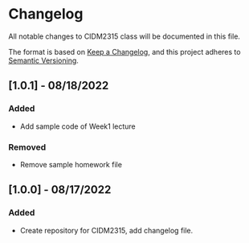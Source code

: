 # Changelog
All notable changes to CIDM2315 class will be documented in this file.

The format is based on [Keep a Changelog](https://keepachangelog.com/en/1.0.0/),
and this project adheres to [Semantic Versioning](https://semver.org/spec/v2.0.0.html).



## [1.0.1] - 08/18/2022
### Added
- Add sample code of Week1 lecture
### Removed
- Remove sample homework file 



## [1.0.0] - 08/17/2022
### Added
- Create repository for CIDM2315, add changelog file.
